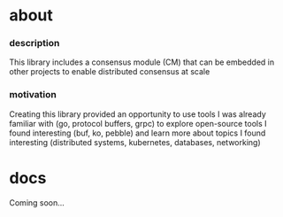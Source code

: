 # about
### description
This library includes a consensus module (CM) that can be embedded in other projects to enable distributed consensus at scale

### motivation
Creating this library provided an opportunity to use tools I was already familiar with (go, protocol buffers, grpc) to explore open-source tools I found interesting (buf, ko, pebble) and learn more about topics I found interesting (distributed systems, kubernetes, databases, networking)

# docs
Coming soon...
